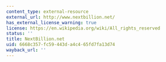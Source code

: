 ```yaml
---
content_type: external-resource
external_url: http://www.nextbillion.net/
has_external_license_warning: true
license: https://en.wikipedia.org/wiki/All_rights_reserved
status: ''
title: NextBillion.net
uid: 6668c357-fc59-443d-a4c4-65fd7fa13d74
wayback_url: ''
---
```

